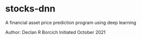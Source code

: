 # stocks-dnn
A financial asset price prediction program using deep learning

Author: Declan R Borcich
Initiated October 2021
